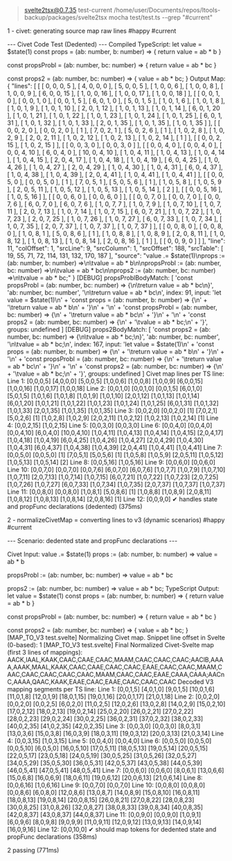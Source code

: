 
> svelte2tsx@0.7.35 test-current /home/user/Documents/repos/ltools-backup/packages/svelte2tsx
> mocha test/test.ts --grep "#current"



  1 - civet: generating source map raw lines #happy #current

--- Civet Code Test (Dedented) ---
Compiled TypeScript:
 let value = $state(1)
const props = (ab: number, b: number) => {
	return value = ab * b
}

const propsProbl = (ab: number, bc: number) => {
	return value = ab * bc
}

const props2 = (ab: number, bc: number) => {
	value = ab * bc;
}
Output Map: {
  "lines": [
    [
      [
        0,
        0,
        0,
        5
      ],
      [
        4,
        0,
        0,
        0
      ],
      [
        5,
        0,
        0,
        5
      ],
      [
        1,
        0,
        0,
        6
      ],
      [
        1,
        0,
        0,
        8
      ],
      [
        1,
        0,
        0,
        9
      ],
      [
        6,
        0,
        0,
        15
      ],
      [
        1,
        0,
        0,
        16
      ],
      [
        1,
        0,
        0,
        17
      ],
      [
        1,
        0,
        0,
        18
      ]
    ],
    [
      [
        0,
        0,
        1,
        0
      ],
      [
        0,
        0,
        1,
        0
      ],
      [
        0,
        0,
        1,
        5
      ],
      [
        6,
        0,
        1,
        0
      ],
      [
        5,
        0,
        1,
        5
      ],
      [
        1,
        0,
        1,
        6
      ],
      [
        1,
        0,
        1,
        8
      ],
      [
        1,
        0,
        1,
        9
      ],
      [
        1,
        0,
        1,
        10
      ],
      [
        2,
        0,
        1,
        12
      ],
      [
        1,
        0,
        1,
        13
      ],
      [
        1,
        0,
        1,
        14
      ],
      [
        6,
        0,
        1,
        20
      ],
      [
        1,
        0,
        1,
        21
      ],
      [
        1,
        0,
        1,
        22
      ],
      [
        1,
        0,
        1,
        23
      ],
      [
        1,
        0,
        1,
        24
      ],
      [
        1,
        0,
        1,
        25
      ],
      [
        6,
        0,
        1,
        31
      ],
      [
        1,
        0,
        1,
        32
      ],
      [
        1,
        0,
        1,
        33
      ],
      [
        2,
        0,
        1,
        35
      ],
      [
        1,
        0,
        1,
        35
      ],
      [
        1,
        0,
        1,
        35
      ]
    ],
    [
      [
        0,
        0,
        2,
        0
      ],
      [
        0,
        0,
        2,
        0
      ],
      [
        1
      ],
      [
        7,
        0,
        2,
        1
      ],
      [
        5,
        0,
        2,
        6
      ],
      [
        1
      ],
      [
        1,
        0,
        2,
        8
      ],
      [
        1,
        0,
        2,
        9
      ],
      [
        2,
        0,
        2,
        11
      ],
      [
        1,
        0,
        2,
        12
      ],
      [
        1,
        0,
        2,
        13
      ],
      [
        1,
        0,
        2,
        14
      ],
      [
        1
      ]
    ],
    [
      [
        0,
        0,
        2,
        15
      ],
      [
        1,
        0,
        2,
        15
      ]
    ],
    [
      [
        0,
        0,
        3,
        0
      ],
      [
        0,
        0,
        3,
        0
      ]
    ],
    [
      [
        0,
        0,
        4,
        0
      ],
      [
        0,
        0,
        4,
        0
      ],
      [
        0,
        0,
        4,
        10
      ],
      [
        6,
        0,
        4,
        0
      ],
      [
        10,
        0,
        4,
        10
      ],
      [
        1,
        0,
        4,
        11
      ],
      [
        1,
        0,
        4,
        13
      ],
      [
        1,
        0,
        4,
        14
      ],
      [
        1,
        0,
        4,
        15
      ],
      [
        2,
        0,
        4,
        17
      ],
      [
        1,
        0,
        4,
        18
      ],
      [
        1,
        0,
        4,
        19
      ],
      [
        6,
        0,
        4,
        25
      ],
      [
        1,
        0,
        4,
        26
      ],
      [
        1,
        0,
        4,
        27
      ],
      [
        2,
        0,
        4,
        29
      ],
      [
        1,
        0,
        4,
        30
      ],
      [
        1,
        0,
        4,
        31
      ],
      [
        6,
        0,
        4,
        37
      ],
      [
        1,
        0,
        4,
        38
      ],
      [
        1,
        0,
        4,
        39
      ],
      [
        2,
        0,
        4,
        41
      ],
      [
        1,
        0,
        4,
        41
      ],
      [
        1,
        0,
        4,
        41
      ]
    ],
    [
      [
        0,
        0,
        5,
        0
      ],
      [
        0,
        0,
        5,
        0
      ],
      [
        1
      ],
      [
        7,
        0,
        5,
        1
      ],
      [
        5,
        0,
        5,
        6
      ],
      [
        1
      ],
      [
        1,
        0,
        5,
        8
      ],
      [
        1,
        0,
        5,
        9
      ],
      [
        2,
        0,
        5,
        11
      ],
      [
        1,
        0,
        5,
        12
      ],
      [
        1,
        0,
        5,
        13
      ],
      [
        1,
        0,
        5,
        14
      ],
      [
        2
      ]
    ],
    [
      [
        0,
        0,
        5,
        16
      ],
      [
        1,
        0,
        5,
        16
      ]
    ],
    [
      [
        0,
        0,
        6,
        0
      ],
      [
        0,
        0,
        6,
        0
      ]
    ],
    [
      [
        0,
        0,
        7,
        0
      ],
      [
        0,
        0,
        7,
        0
      ],
      [
        0,
        0,
        7,
        6
      ],
      [
        6,
        0,
        7,
        0
      ],
      [
        6,
        0,
        7,
        6
      ],
      [
        1,
        0,
        7,
        7
      ],
      [
        1,
        0,
        7,
        9
      ],
      [
        1,
        0,
        7,
        10
      ],
      [
        1,
        0,
        7,
        11
      ],
      [
        2,
        0,
        7,
        13
      ],
      [
        1,
        0,
        7,
        14
      ],
      [
        1,
        0,
        7,
        15
      ],
      [
        6,
        0,
        7,
        21
      ],
      [
        1,
        0,
        7,
        22
      ],
      [
        1,
        0,
        7,
        23
      ],
      [
        2,
        0,
        7,
        25
      ],
      [
        1,
        0,
        7,
        26
      ],
      [
        1,
        0,
        7,
        27
      ],
      [
        6,
        0,
        7,
        33
      ],
      [
        1,
        0,
        7,
        34
      ],
      [
        1,
        0,
        7,
        35
      ],
      [
        2,
        0,
        7,
        37
      ],
      [
        1,
        0,
        7,
        37
      ],
      [
        1,
        0,
        7,
        37
      ]
    ],
    [
      [
        0,
        0,
        8,
        0
      ],
      [
        0,
        0,
        8,
        0
      ],
      [
        1,
        0,
        8,
        1
      ],
      [
        5,
        0,
        8,
        6
      ],
      [
        1
      ],
      [
        1,
        0,
        8,
        8
      ],
      [
        1,
        0,
        8,
        9
      ],
      [
        2,
        0,
        8,
        11
      ],
      [
        1,
        0,
        8,
        12
      ],
      [
        1,
        0,
        8,
        13
      ],
      [
        1,
        0,
        8,
        14
      ],
      [
        2,
        0,
        8,
        16
      ],
      [
        1
      ]
    ],
    [
      [
        0,
        0,
        9,
        0
      ]
    ]
  ],
  "line": 11,
  "colOffset": 1,
  "srcLine": 9,
  "srcColumn": 1,
  "srcOffset": 188,
  "srcTable": [
    19,
    55,
    71,
    72,
    114,
    131,
    132,
    170,
    187
  ],
  "source": "value .= $state(1)\nprops := (ab: number, b: number) =>\n\tvalue = ab * b\n\npropsProbl := (ab: number, bc: number) =>\n\tvalue = ab * bc\n\nprops2 := (ab: number, bc: number) =>\n\tvalue = ab * bc;"
}
[DEBUG] propsProblBodyMatch: [
  'const propsProbl = (ab: number, bc: number) => {\n\treturn value = ab * bc\n}',
  'ab: number, bc: number',
  '\n\treturn value = ab * bc\n',
  index: 91,
  input: 'let value = $state(1)\n' +
    'const props = (ab: number, b: number) => {\n' +
    '\treturn value = ab * b\n' +
    '}\n' +
    '\n' +
    'const propsProbl = (ab: number, bc: number) => {\n' +
    '\treturn value = ab * bc\n' +
    '}\n' +
    '\n' +
    'const props2 = (ab: number, bc: number) => {\n' +
    '\tvalue = ab * bc;\n' +
    '}',
  groups: undefined
]
[DEBUG] props2BodyMatch: [
  'const props2 = (ab: number, bc: number) => {\n\tvalue = ab * bc;\n}',
  'ab: number, bc: number',
  '\n\tvalue = ab * bc;\n',
  index: 167,
  input: 'let value = $state(1)\n' +
    'const props = (ab: number, b: number) => {\n' +
    '\treturn value = ab * b\n' +
    '}\n' +
    '\n' +
    'const propsProbl = (ab: number, bc: number) => {\n' +
    '\treturn value = ab * bc\n' +
    '}\n' +
    '\n' +
    'const props2 = (ab: number, bc: number) => {\n' +
    '\tvalue = ab * bc;\n' +
    '}',
  groups: undefined
]
Civet map lines per TS line:
Line 1: [0,0,0,5] [4,0,0,0] [5,0,0,5] [1,0,0,6] [1,0,0,8] [1,0,0,9] [6,0,0,15] [1,0,0,16] [1,0,0,17] [1,0,0,18]
Line 2: [0,0,1,0] [0,0,1,0] [0,0,1,5] [6,0,1,0] [5,0,1,5] [1,0,1,6] [1,0,1,8] [1,0,1,9] [1,0,1,10] [2,0,1,12] [1,0,1,13] [1,0,1,14] [6,0,1,20] [1,0,1,21] [1,0,1,22] [1,0,1,23] [1,0,1,24] [1,0,1,25] [6,0,1,31] [1,0,1,32] [1,0,1,33] [2,0,1,35] [1,0,1,35] [1,0,1,35]
Line 3: [0,0,2,0] [0,0,2,0] [1] [7,0,2,1] [5,0,2,6] [1] [1,0,2,8] [1,0,2,9] [2,0,2,11] [1,0,2,12] [1,0,2,13] [1,0,2,14] [1]
Line 4: [0,0,2,15] [1,0,2,15]
Line 5: [0,0,3,0] [0,0,3,0]
Line 6: [0,0,4,0] [0,0,4,0] [0,0,4,10] [6,0,4,0] [10,0,4,10] [1,0,4,11] [1,0,4,13] [1,0,4,14] [1,0,4,15] [2,0,4,17] [1,0,4,18] [1,0,4,19] [6,0,4,25] [1,0,4,26] [1,0,4,27] [2,0,4,29] [1,0,4,30] [1,0,4,31] [6,0,4,37] [1,0,4,38] [1,0,4,39] [2,0,4,41] [1,0,4,41] [1,0,4,41]
Line 7: [0,0,5,0] [0,0,5,0] [1] [7,0,5,1] [5,0,5,6] [1] [1,0,5,8] [1,0,5,9] [2,0,5,11] [1,0,5,12] [1,0,5,13] [1,0,5,14] [2]
Line 8: [0,0,5,16] [1,0,5,16]
Line 9: [0,0,6,0] [0,0,6,0]
Line 10: [0,0,7,0] [0,0,7,0] [0,0,7,6] [6,0,7,0] [6,0,7,6] [1,0,7,7] [1,0,7,9] [1,0,7,10] [1,0,7,11] [2,0,7,13] [1,0,7,14] [1,0,7,15] [6,0,7,21] [1,0,7,22] [1,0,7,23] [2,0,7,25] [1,0,7,26] [1,0,7,27] [6,0,7,33] [1,0,7,34] [1,0,7,35] [2,0,7,37] [1,0,7,37] [1,0,7,37]
Line 11: [0,0,8,0] [0,0,8,0] [1,0,8,1] [5,0,8,6] [1] [1,0,8,8] [1,0,8,9] [2,0,8,11] [1,0,8,12] [1,0,8,13] [1,0,8,14] [2,0,8,16] [1]
Line 12: [0,0,9,0]
    ✔ handles state and propFunc declarations (dedented) (375ms)

  2 - normalizeCivetMap = converting lines to v3 (dynamic scenarios) #happy #current

--- Scenario: dedented state and propFunc declarations ---

Civet Input:
 value .= $state(1)
props := (ab: number, b: number) =>
	value = ab * b

propsProbl := (ab: number, bc: number) =>
	value = ab * bc

props2 := (ab: number, bc: number) =>
	value = ab * bc;
TypeScript Output:
 let value = $state(1)
const props = (ab: number, b: number) => {
	return value = ab * b
}

const propsProbl = (ab: number, bc: number) => {
	return value = ab * bc
}

const props2 = (ab: number, bc: number) => {
	value = ab * bc;
}
[MAP_TO_V3 test.svelte] Normalizing Civet map. Snippet line offset in Svelte (0-based): 1
[MAP_TO_V3 test.svelte] Final Normalized Civet-Svelte map (first 3 lines of mappings): AACK,IAAL,KAAK,CAAC,CAAE,CAAC,MAAM,CAAC,CAAC,CAAC;AAClB,AAAA,AAAK,MAAL,KAAK,CAAC,CAAE,CAAC,CAAC,EAAE,CAAC,CAAC,MAAM,CAAC,CAAC,CAAC,CAAC,CAAC,MAAM,CAAC,CAAC,EAAE,CAAA,CAAA;AACnC,AAAA,QAAC,KAAK,EAAE,CAAC,EAAE,CAAC,CAAC,CAAC
Decoded V3 mapping segments per TS line:
Line 1: [0,0,1,5] [4,0,1,0] [9,0,1,5] [10,0,1,6] [11,0,1,8] [12,0,1,9] [18,0,1,15] [19,0,1,16] [20,0,1,17] [21,0,1,18]
Line 2: [0,0,2,0] [0,0,2,0] [0,0,2,5] [6,0,2,0] [11,0,2,5] [12,0,2,6] [13,0,2,8] [14,0,2,9] [15,0,2,10] [17,0,2,12] [18,0,2,13] [19,0,2,14] [25,0,2,20] [26,0,2,21] [27,0,2,22] [28,0,2,23] [29,0,2,24] [30,0,2,25] [36,0,2,31] [37,0,2,32] [38,0,2,33] [40,0,2,35] [41,0,2,35] [42,0,2,35]
Line 3: [0,0,3,0] [0,0,3,0] [8,0,3,1] [13,0,3,6] [15,0,3,8] [16,0,3,9] [18,0,3,11] [19,0,3,12] [20,0,3,13] [21,0,3,14]
Line 4: [0,0,3,15] [1,0,3,15]
Line 5: [0,0,4,0] [0,0,4,0]
Line 6: [0,0,5,0] [0,0,5,0] [0,0,5,10] [6,0,5,0] [16,0,5,10] [17,0,5,11] [18,0,5,13] [19,0,5,14] [20,0,5,15] [22,0,5,17] [23,0,5,18] [24,0,5,19] [30,0,5,25] [31,0,5,26] [32,0,5,27] [34,0,5,29] [35,0,5,30] [36,0,5,31] [42,0,5,37] [43,0,5,38] [44,0,5,39] [46,0,5,41] [47,0,5,41] [48,0,5,41]
Line 7: [0,0,6,0] [0,0,6,0] [8,0,6,1] [13,0,6,6] [15,0,6,8] [16,0,6,9] [18,0,6,11] [19,0,6,12] [20,0,6,13] [21,0,6,14]
Line 8: [0,0,6,16] [1,0,6,16]
Line 9: [0,0,7,0] [0,0,7,0]
Line 10: [0,0,8,0] [0,0,8,0] [0,0,8,6] [6,0,8,0] [12,0,8,6] [13,0,8,7] [14,0,8,9] [15,0,8,10] [16,0,8,11] [18,0,8,13] [19,0,8,14] [20,0,8,15] [26,0,8,21] [27,0,8,22] [28,0,8,23] [30,0,8,25] [31,0,8,26] [32,0,8,27] [38,0,8,33] [39,0,8,34] [40,0,8,35] [42,0,8,37] [43,0,8,37] [44,0,8,37]
Line 11: [0,0,9,0] [0,0,9,0] [1,0,9,1] [6,0,9,6] [8,0,9,8] [9,0,9,9] [11,0,9,11] [12,0,9,12] [13,0,9,13] [14,0,9,14] [16,0,9,16]
Line 12: [0,0,10,0]
    ✔ should map tokens for dedented state and propFunc declarations (358ms)


  2 passing (771ms)

